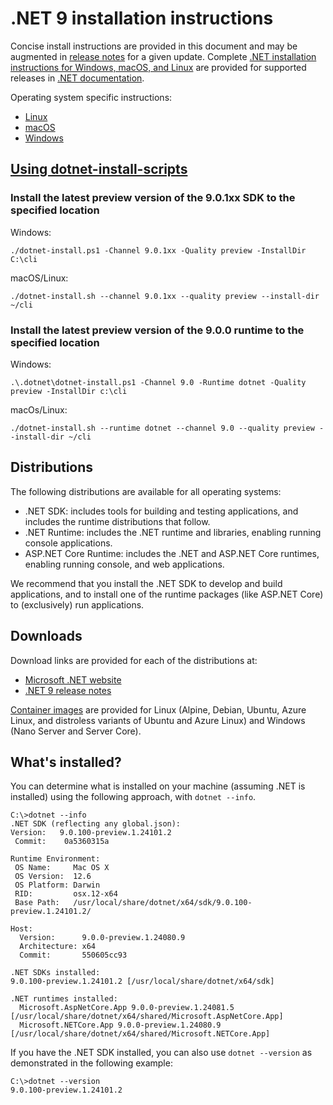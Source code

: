 # .NET 9 installation instructions

Concise install instructions are provided in this document and may be augmented in [release notes](README.md) for a given update. Complete [.NET installation instructions for Windows, macOS, and Linux](https://learn.microsoft.com/dotnet/core/install/) are provided for supported releases in [.NET documentation](https://learn.microsoft.com/dotnet).

Operating system specific instructions:

- [Linux](install-linux.md)
- [macOS](install-macos.md)
- [Windows](install-windows.md)

## [Using dotnet-install-scripts](https://learn.microsoft.com/dotnet/core/tools/dotnet-install-script)

### Install the latest preview version of the 9.0.1xx SDK to the specified location

Windows:

```console
./dotnet-install.ps1 -Channel 9.0.1xx -Quality preview -InstallDir C:\cli
```

macOS/Linux:

```console
./dotnet-install.sh --channel 9.0.1xx --quality preview --install-dir ~/cli
```

### Install the latest preview version of the 9.0.0 runtime to the specified location

Windows:

```console
.\.dotnet\dotnet-install.ps1 -Channel 9.0 -Runtime dotnet -Quality preview -InstallDir c:\cli
```

macOs/Linux:

```console
./dotnet-install.sh --runtime dotnet --channel 9.0 --quality preview --install-dir ~/cli
```

## Distributions

The following distributions are available for all operating systems:

- .NET SDK: includes tools for building and testing applications, and includes the runtime distributions that follow.
- .NET Runtime: includes the .NET runtime and libraries, enabling running console applications.
- ASP.NET Core Runtime: includes the .NET and ASP.NET Core runtimes, enabling running console, and web applications.

We recommend that you install the .NET SDK to develop and build applications, and to install one of the runtime packages (like ASP.NET Core) to (exclusively) run applications.

## Downloads

Download links are provided for each of the distributions at:

- [Microsoft .NET website](https://dotnet.microsoft.com/download/dotnet/9.0)
- [.NET 9 release notes](preview/README.md)

[Container images](https://hub.docker.com/_/microsoft-dotnet) are provided for Linux (Alpine, Debian, Ubuntu, Azure Linux, and distroless variants of Ubuntu and Azure Linux) and Windows (Nano Server and Server Core).

## What's installed?

You can determine what is installed on your machine (assuming .NET is installed) using the following approach, with `dotnet --info`.

```console
C:\>dotnet --info
.NET SDK (reflecting any global.json):
Version:   9.0.100-preview.1.24101.2
 Commit:    0a5360315a

Runtime Environment:
 OS Name:     Mac OS X
 OS Version:  12.6
 OS Platform: Darwin
 RID:         osx.12-x64
 Base Path:   /usr/local/share/dotnet/x64/sdk/9.0.100-preview.1.24101.2/

Host:
  Version:      9.0.0-preview.1.24080.9
  Architecture: x64
  Commit:       550605cc93

.NET SDKs installed:
9.0.100-preview.1.24101.2 [/usr/local/share/dotnet/x64/sdk]

.NET runtimes installed:
  Microsoft.AspNetCore.App 9.0.0-preview.1.24081.5 [/usr/local/share/dotnet/x64/shared/Microsoft.AspNetCore.App]
  Microsoft.NETCore.App 9.0.0-preview.1.24080.9 [/usr/local/share/dotnet/x64/shared/Microsoft.NETCore.App]
```

If you have the .NET SDK installed, you can also use `dotnet --version` as demonstrated in the following example:

```console
C:\>dotnet --version
9.0.100-preview.1.24101.2
```
